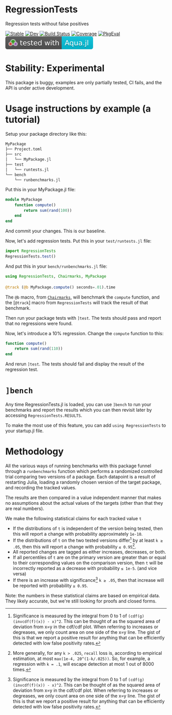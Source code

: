 # RegressionTests

Regression tests without false positives

[![Stable](https://img.shields.io/badge/docs-stable-blue.svg)](https://LilithHafner.github.io/RegressionTests.jl/stable/)
[![Dev](https://img.shields.io/badge/docs-dev-blue.svg)](https://LilithHafner.github.io/RegressionTests.jl/dev/)
[![Build Status](https://github.com/LilithHafner/RegressionTests.jl/actions/workflows/CI.yml/badge.svg?branch=main)](https://github.com/LilithHafner/RegressionTests.jl/actions/workflows/CI.yml?query=branch%3Amain)
[![Coverage](https://codecov.io/gh/LilithHafner/RegressionTests.jl/branch/main/graph/badge.svg)](https://codecov.io/gh/LilithHafner/RegressionTests.jl)
[![PkgEval](https://JuliaCI.github.io/NanosoldierReports/pkgeval_badges/T/RegressionTests.svg)](https://JuliaCI.github.io/NanosoldierReports/pkgeval_badges/T/RegressionTests.html)
[![Aqua](https://raw.githubusercontent.com/JuliaTesting/Aqua.jl/master/badge.svg)](https://github.com/JuliaTesting/Aqua.jl)


# Stability: Experimental

This package is buggy, examples are only partially tested, CI fails, and the API is under active development.

# Usage instructions by example (a tutorial)

Setup your package directory like this:

```
MyPackage
├── Project.toml
├── src
│   └── MyPackage.jl
├── test
│   └── runtests.jl
└── bench
    └── runbenchmarks.jl
```

Put this in your MyPackage.jl file:
```julia
module MyPackage
    function compute()
        return sum(rand(100))
    end
end
```
And commit your changes. This is our baseline.

Now, let's add regression tests. Put this in your `test/runtests.jl` file:
```julia
import RegressionTests
RegressionTests.test()
```

And put this in your `bench/runbenchmarks.jl` file:
```julia
using RegressionTests, Chairmarks, MyPackage

@track (@b MyPackage.compute() seconds=.01).time
```

The `@b` macro, from [`Chairmarks`](https://github.com/LilithHafner/Chairmarks.jl), will
benchmark the `compute` function, and the [`@track`] macro from `RegressionTests` will
track the result of that benchmark.

Then run your package tests with `]test`. The tests should pass and report that no
regressions were found.

Now, let's introduce a 10% regression. Change the `compute` function to this:
```julia
function compute()
    return sum(rand(110))
end
```

And rerun `]test`. The tests should fail and display the result of the regression test.

# `]bench`

Any time RegressionTests.jl is loaded, you can use `]bench` to run your benchmarks and
report the results which you can then revisit later by accessing `RegressionTests.RESULTS`.

To make the most use of this feature, you can add `using RegressionTests` to your startup.jl
file.

# Methodology

All the various ways of running benchmarks with this package funnel through a
`runbenchmarks` function which performs a randomized controlled trial comparing two
versions of a package. Each datapoint is a result of restarting Julia, loading a randomly
chosen version of the target package, and recording the tracked values.

The results are then compared in a value independent manner that makes no assumptions about
the actual values of the targets (other than that they are real numbers).

We make the following statistical claims for each tracked value `t`
- If the distributions of `t` is independent of the version being tested, then this will
  report a change with probability approximately `1e-10`.
- If the distributions of `t` on the two tested versions differ[^1] by at least `k ≥ .05`,
  then this will report a change with probability `≤ 0.95`[^2].
- All reported changes are tagged as either increases, decreases, or both.
- If all percentiles of `t` are on the primary version are greater than or equal to their
  corresponding values on the comparison version, then `t` will be incorrectly reported as a
  decrease with probability `≤ 1e-5`. (and vice versa)
- If there is an increase with significance[^1] `k ≥ .05`, then that increase will be reported
  with probability `≥ 0.95`.

[^1]: Significance is measured by the integral from 0 to 1 of `(cdf(g)(invcdf(f)(x)) - x)^2`.
This can be thought of as the squared area of deviation from x=y in the cdf/cdf plot. When
referring to increases or degreases, we only count area on one side of the x=y line. The
gist of this is that we report a positive result for anything that can be efficiently
detected with low false positivity rates.

[^2]: More generally, for any `k > .025`, `recall` loss is, according to empirical
estimation, at most `max(1e-4, 20^(1-k/.025))`. So, for example, a regression with `k = .1`,
will escape detection at most 1 out of 8000 times.

Note: the numbers in these statistical claims are based on empirical data. They likely
accurate, but we're still looking for proofs and closed forms.
